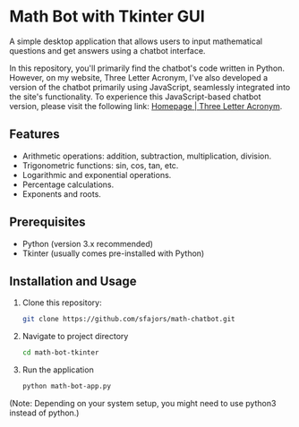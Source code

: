 # Math Bot with Tkinter GUI
A simple desktop application that allows users to input mathematical questions and get answers using a chatbot interface.

In this repository, you'll primarily find the chatbot's code written in Python. However, on my website, Three Letter Acronym, I've also developed a version of the chatbot primarily using JavaScript, seamlessly integrated into the site's functionality. To experience this JavaScript-based chatbot version, please visit the following link: [Homepage | Three Letter Acronym](https://www.three-letter-acronym.com/).

## Features
- Arithmetic operations: addition, subtraction, multiplication, division.
- Trigonometric functions: sin, cos, tan, etc.
- Logarithmic and exponential operations.
- Percentage calculations.
- Exponents and roots.

## Prerequisites
- Python (version 3.x recommended)
- Tkinter (usually comes pre-installed with Python)

## Installation and Usage
1. Clone this repository:
   ```bash
   git clone https://github.com/sfajors/math-chatbot.git
2. Navigate to project directory
   ```bash
   cd math-bot-tkinter
3. Run the application
   ```bash
   python math-bot-app.py
(Note: Depending on your system setup, you might need to use python3 instead of python.)
